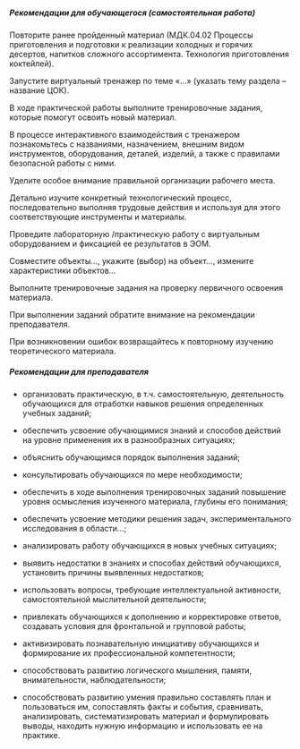 ##### Рекомендации для обучающегося (самостоятельная работа)
Повторите ранее пройденный материал (МДК.04.02 Процессы приготовления и подготовки к реализации холодных и горячих десертов, напитков сложного ассортимента. Технология приготовления коктейлей).  

Запустите виртуальный тренажер по теме «…» (указать тему раздела – название ЦОК). 

В ходе практической работы выполните тренировочные задания, которые помогут освоить новый материал.  

В процессе интерактивного взаимодействия с тренажером познакомьтесь с названиями, назначением, внешним видом инструментов, оборудования, деталей, изделий, а также с правилами безопасной работы с ними. 

Уделите особое внимание правильной организации рабочего места. 

Детально изучите конкретный технологический процесс, последовательно выполняя трудовые действия и используя для этого соответствующие инструменты и материалы.  

Проведите лабораторную /практическую работу с виртуальным оборудованием и фиксацией ее результатов в ЭОМ.  

Совместите объекты…, укажите (выбор) на объект…, измените характеристики объектов… 

Выполните тренировочные задания на проверку первичного освоения материала.  

При выполнении заданий обратите внимание на рекомендации преподавателя. 

При возникновении ошибок возвращайтесь к повторному изучению теоретического материала. 

##### Рекомендации для преподавателя


- организовать практическую, в т.ч. самостоятельную, деятельность обучающихся для отработки навыков решения определенных учебных заданий; 

- обеспечить усвоение обучающимися знаний и способов действий на уровне применения их в разнообразных ситуациях; 

- объяснить обучающимся порядок выполнения заданий; 

- консультировать обучающихся по мере необходимости;  

- обеспечить в ходе выполнения тренировочных заданий повышение уровня осмысления изученного материала, глубины его понимания; 

- обеспечить усвоение методики решения задач, экспериментального исследования в области…; 

- анализировать работу обучающихся в новых учебных ситуациях;  

- выявить недостатки в знаниях и способах действий обучающихся, установить причины выявленных недостатков;  

- использовать вопросы, требующие интеллектуальной активности, самостоятельной мыслительной деятельности; 

- привлекать обучающихся к дополнению и корректировке ответов, создавать условия для фронтальной и групповой работы; 

- активизировать познавательную инициативу обучающихся и формирование их профессиональной компетентности; 

- способствовать развитию логического мышления, памяти, внимательности, наблюдательности; 

- способствовать развитию умения правильно составлять план и пользоваться им, сопоставлять факты и события, сравнивать, анализировать, систематизировать материал и формулировать выводы, находить нужную информацию и использовать ее на практике. 